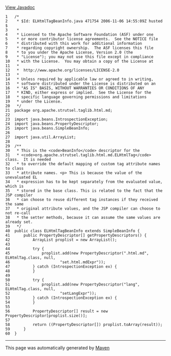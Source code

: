 [View Javadoc](../../../../../../apidocs/org/apache/strutsel/taglib.html.md/ELHtmlTagBeanInfo.html)


    1   /*
    2    * $Id: ELHtmlTagBeanInfo.java 471754 2006-11-06 14:55:09Z husted $
    3    *
    4    * Licensed to the Apache Software Foundation (ASF) under one
    5    * or more contributor license agreements.  See the NOTICE file
    6    * distributed with this work for additional information
    7    * regarding copyright ownership.  The ASF licenses this file
    8    * to you under the Apache License, Version 2.0 (the
    9    * "License"); you may not use this file except in compliance
    10   * with the License.  You may obtain a copy of the License at
    11   *
    12   *  http://www.apache.org/licenses/LICENSE-2.0
    13   *
    14   * Unless required by applicable law or agreed to in writing,
    15   * software distributed under the License is distributed on an
    16   * "AS IS" BASIS, WITHOUT WARRANTIES OR CONDITIONS OF ANY
    17   * KIND, either express or implied.  See the License for the
    18   * specific language governing permissions and limitations
    19   * under the License.
    20   */
    21  package org.apache.strutsel.taglib.html.md;
    22  
    23  import java.beans.IntrospectionException;
    24  import java.beans.PropertyDescriptor;
    25  import java.beans.SimpleBeanInfo;
    26  
    27  import java.util.ArrayList;
    28  
    29  /**
    30   * This is the <code>BeanInfo</code> descriptor for the
    31   * <code>org.apache.strutsel.taglib.html.md.ELHtmlTag</code> class.  It is needed
    32   * to override the default mapping of custom tag attribute names to class
    33   * attribute names. <p> This is because the value of the unevaluated EL
    34   * expression has to be kept separately from the evaluated value, which is
    35   * stored in the base class. This is related to the fact that the JSP compiler
    36   * can choose to reuse different tag instances if they received the same
    37   * original attribute values, and the JSP compiler can choose to not re-call
    38   * the setter methods, because it can assume the same values are already set.
    39   */
    40  public class ELHtmlTagBeanInfo extends SimpleBeanInfo {
    41      public PropertyDescriptor[] getPropertyDescriptors() {
    42          ArrayList proplist = new ArrayList();
    43  
    44          try {
    45              proplist.add(new PropertyDescriptor(".html.md", ELHtmlTag.class, null,
    46                      "set.html.mdExpr"));
    47          } catch (IntrospectionException ex) {
    48          }
    49  
    50          try {
    51              proplist.add(new PropertyDescriptor("lang", ELHtmlTag.class, null,
    52                      "setLangExpr"));
    53          } catch (IntrospectionException ex) {
    54          }
    55  
    56          PropertyDescriptor[] result = new PropertyDescriptor[proplist.size()];
    57  
    58          return ((PropertyDescriptor[]) proplist.toArray(result));
    59      }
    60  }

------------------------------------------------------------------------

This page was automatically generated by [Maven](http://maven.apache.org/)
